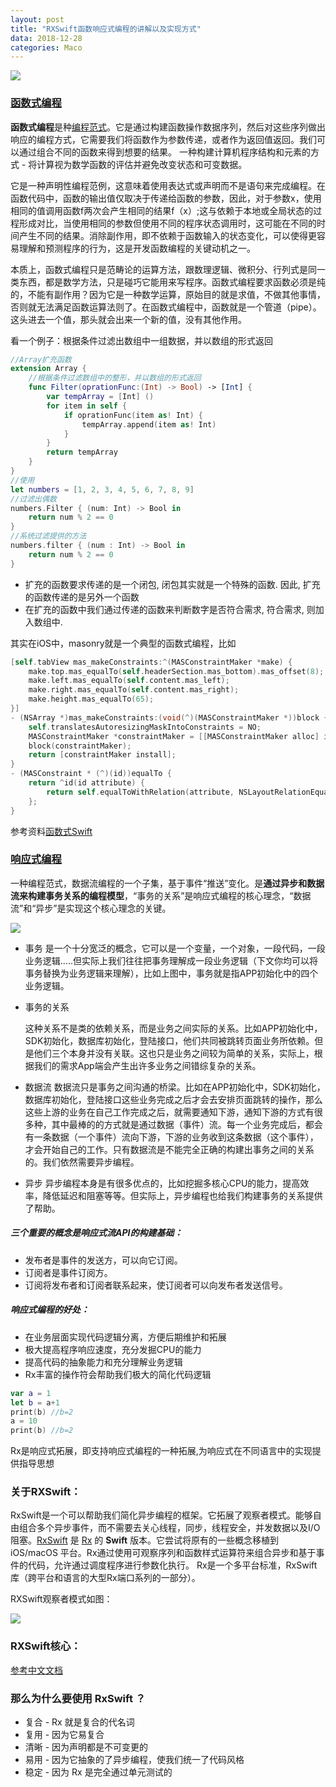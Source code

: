 ```yaml
---
layout: post
title: "RXSwift函数响应式编程的讲解以及实现方式"
data: 2018-12-28 
categories: Maco
---
```


![](../../../../assets/swift_img/rxswift.png)

### [函数式编程](https://en.wikipedia.org/wiki/Functional_programming)

**函数式编程**是种[编程范式](https://en.wikipedia.org/wiki/Programming_paradigm)。它是通过构建函数操作数据序列，然后对这些序列做出响应的编程方式，它需要我们将函数作为参数传递，或者作为返回值返回。我们可以通过组合不同的函数来得到想要的结果。 一种构建计算机程序结构和元素的方式 - 将计算视为数学函数的评估并避免改变状态和可变数据。

它是一种声明性编程范例，这意味着使用表达式或声明而不是语句来完成编程。在函数代码中，函数的输出值仅取决于传递给函数的参数，因此，对于参数x，使用相同的值调用函数f两次会产生相同的结果f（x）;这与依赖于本地或全局状态的过程形成对比，当使用相同的参数但使用不同的程序状态调用时，这可能在不同的时间产生不同的结果。消除副作用，即不依赖于函数输入的状态变化，可以使得更容易理解和预测程序的行为，这是开发函数编程的关键动机之一。

本质上，函数式编程只是范畴论的运算方法，跟数理逻辑、微积分、行列式是同一类东西，都是数学方法，只是碰巧它能用来写程序。函数式编程要求函数必须是纯的，不能有副作用？因为它是一种数学运算，原始目的就是求值，不做其他事情，否则就无法满足函数运算法则了。在函数式编程中，函数就是一个管道（pipe）。这头进去一个值，那头就会出来一个新的值，没有其他作用。

看一个例子：根据条件过滤出数组中一组数据，并以数组的形式返回

```swift
//Array扩充函数
extension Array {
    //根据条件过滤数组中的整形，并以数组的形式返回
    func Filter(oprationFunc:(Int) -> Bool) -> [Int] {
        var tempArray = [Int] ()
        for item in self {
            if oprationFunc(item as! Int) {
                tempArray.append(item as! Int)
            }
        }
        return tempArray
    }
}
//使用
let numbers = [1, 2, 3, 4, 5, 6, 7, 8, 9]
//过滤出偶数
numbers.Filter { (num: Int) -> Bool in
    return num % 2 == 0
}
//系统过滤提供的方法
numbers.filter { (num : Int) -> Bool in
    return num % 2 == 0
}
```

- 扩充的函数要求传递的是一个闭包, 闭包其实就是一个特殊的函数. 因此, 扩充的函数传递的是另外一个函数
- 在扩充的函数中我们通过传递的函数来判断数字是否符合需求, 符合需求, 则加入数组中.

其实在iOS中，masonry就是一个典型的函数式编程，比如

```objective-c
[self.tabView mas_makeConstraints:^(MASConstraintMaker *make) {
    make.top.mas_equalTo(self.headerSection.mas_bottom).mas_offset(8);
	make.left.mas_equalTo(self.content.mas_left);
	make.right.mas_equalTo(self.content.mas_right);
	make.height.mas_equalTo(65);
}]
- (NSArray *)mas_makeConstraints:(void(^)(MASConstraintMaker *))block {
    self.translatesAutoresizingMaskIntoConstraints = NO;
    MASConstraintMaker *constraintMaker = [[MASConstraintMaker alloc] initWithView:self];
    block(constraintMaker);
    return [constraintMaker install];
}
- (MASConstraint * (^)(id))equalTo {
    return ^id(id attribute) {
        return self.equalToWithRelation(attribute, NSLayoutRelationEqual);
    };
}
```

参考资料[函数式Swift](https://objccn.io/products/functional-swift/preview/)

### [响应式编程](https://doc.red-lang.org/zh-hans/reactivity.html#)

一种编程范式，数据流编程的一个子集，基于事件“推送”变化。是**通过异步和数据流来构建事务关系的编程模型**，“事务的关系”是响应式编程的核心理念，“数据流”和“异步”是实现这个核心理念的关键。

![](../../../../assets/swift_img/xiangying.png)

- 事务
  是一个十分宽泛的概念，它可以是一个变量，一个对象，一段代码，一段业务逻辑.....但实际上我们往往把事务理解成一段业务逻辑（下文你均可以将事务替换为业务逻辑来理解），比如上图中，事务就是指APP初始化中的四个业务逻辑。

- 事务的关系

  这种关系不是类的依赖关系，而是业务之间实际的关系。比如APP初始化中，SDK初始化，数据库初始化，登陆接口，他们共同被跳转页面业务所依赖。但是他们三个本身并没有关联。这也只是业务之间较为简单的关系，实际上，根据我们的需求App端会产生出许多业务之间错综复杂的关系。

- 数据流
  数据流只是事务之间沟通的桥梁。比如在APP初始化中，SDK初始化，数据库初始化，登陆接口这些业务完成之后才会去安排页面跳转的操作，那么这些上游的业务在自己工作完成之后，就需要通知下游，通知下游的方式有很多种，其中最棒的的方式就是通过数据（事件）流。每一个业务完成后，都会有一条数据（一个事件）流向下游，下游的业务收到这条数据（这个事件），才会开始自己的工作。只有数据流是不能完全正确的构建出事务之间的关系的。我们依然需要异步编程。

- 异步
  异步编程本身是有很多优点的，比如挖掘多核心CPU的能力，提高效率，降低延迟和阻塞等等。但实际上，异步编程也给我们构建事务的关系提供了帮助。

##### 三个重要的概念是响应式流API的构建基础：

- 发布者是事件的发送方，可以向它订阅。
- 订阅者是事件订阅方。
- 订阅将发布者和订阅者联系起来，使订阅者可以向发布者发送信号。

##### 响应式编程的好处：

- 在业务层面实现代码逻辑分离，方便后期维护和拓展
- 极大提高程序响应速度，充分发掘CPU的能力
- 提高代码的抽象能力和充分理解业务逻辑
- Rx丰富的操作符会帮助我们极大的简化代码逻辑

```swift
var a = 1
let b = a+1
print(b) //b=2
a = 10
print(b) //b=2
```

Rx是响应式拓展，即支持响应式编程的一种拓展,为响应式在不同语言中的实现提供指导思想

### 关于RXSwift：

RxSwift是一个可以帮助我们简化异步编程的框架。它拓展了观察者模式。能够自由组合多个异步事件，而不需要去关心线程，同步，线程安全，并发数据以及I/O阻塞。[RxSwift](https://github.com/ReactiveX/RxSwift) 是 [Rx](https://github.com/Reactive-Extensions/Rx.NET) 的 **Swift** 版本。它尝试将原有的一些概念移植到 iOS/macOS 平台。Rx通过使用可观察序列和函数样式运算符来组合异步和基于事件的代码，允许通过调度程序进行参数化执行。 Rx是一个多平台标准，RxSwift库（跨平台和语言的大型Rx端口系列的一部分）。

RXSwift观察者模式如图：

![](../../../../assets/swift_img/observer.jpg)

### RXSwift核心：

[参考中文文档](https://beeth0ven.github.io/RxSwift-Chinese-Documentation/content/rxswift_core.html)

### 那么为什么要使用 RxSwift ？

- 复合 - Rx 就是复合的代名词
- 复用 - 因为它易复合
- 清晰 - 因为声明都是不可变更的
- 易用 - 因为它抽象的了异步编程，使我们统一了代码风格
- 稳定 - 因为 Rx 是完全通过单元测试的